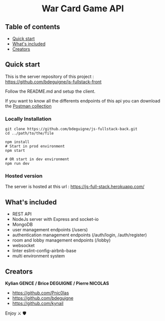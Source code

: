 <h1 align="center"> War Card Game API</h1>

## Table of contents

- [Quick start](#quick-start)
- [What's included](#whats-included)
- [Creators](#creators)

## Quick start

This is the server repository of this project : https://github.com/bdeguigne/js-fullstack-front

Follow the README.md and setup the client.

If you want to know all the differents endpoints of this api you can download the [Postman collection](https://github.com/bdeguigne/js-fullstack-back/blob/master/postman/War-Card-Game%20(Js%20Full%20Stack).postman_collection.json)

<h3>Locally Installation</h3>

```
git clone https://github.com/bdeguigne/js-fullstack-back.git
cd ../path/to/the/file
```
```
npm install
# Start in prod environment
npm start

# OR start in dev environment
npm run dev
```

<h3>Hosted version</h3>

The server is hosted at this url : https://js-full-stack.herokuapp.com/

## What's included
 
 - REST API
 - NodeJs server with Express and socket-io
 - MongoDB
 - user management endpoints (/users)
 - authentication management endpoints (/auth/login, /auth/register)
 - room and lobby management endpoints (/lobby)
 - websocket
 - linter eslint-config-airbnb-base
 - multi environment system
 
 ## Creators

**Kylian GENCE / Brice DEGUIGNE / Pierre NICOLAS**

- <https://github.com/Pnic0las>
- https://github.com/bdeguigne
- https://github.com/kynail


Enjoy ⚔️ 🛡️
